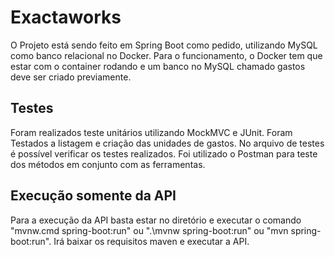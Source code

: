 # Exactaworks

O Projeto está sendo feito em Spring Boot como pedido, utilizando MySQL como banco relacional no Docker. Para o funcionamento,
o Docker tem que estar com o container rodando e um banco no MySQL chamado gastos deve ser criado previamente.

## Testes

Foram realizados teste unitários utilizando MockMVC e JUnit. Foram Testados a listagem e criação das unidades de gastos. No arquivo de testes é possível 
verificar os testes realizados. Foi utilizado o Postman para teste dos métodos em conjunto com as ferramentas.

## Execução somente da API

Para a execução da API basta estar no diretório e executar o comando "mvnw.cmd spring-boot:run" ou ".\mvnw spring-boot:run" ou "mvn spring-boot:run". Irá baixar os requisitos maven
e executar a API.

